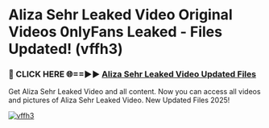 # Aliza Sehr Leaked Video Original Videos 0nlyFans Leaked - Files Updated! (vffh3)

<h3>🔴 CLICK HERE 🌐==►► <a href="https://tinyurl.com/2jnfzry5" rel="nofollow">Aliza Sehr Leaked Video Updated Files</a></h3>

Get Aliza Sehr Leaked Video and all content. Now you can access all videos and pictures of Aliza Sehr Leaked Video. New Updated Files 2025!

[![vffh3](https://i.imgur.com/GyGTBgg.gif)](https://tinyurl.com/2jnfzry5)
